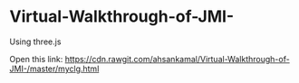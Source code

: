 # Virtual-Walkthrough-of-JMI-
Using three.js 

Open this link:
https://cdn.rawgit.com/ahsankamal/Virtual-Walkthrough-of-JMI-/master/myclg.html
